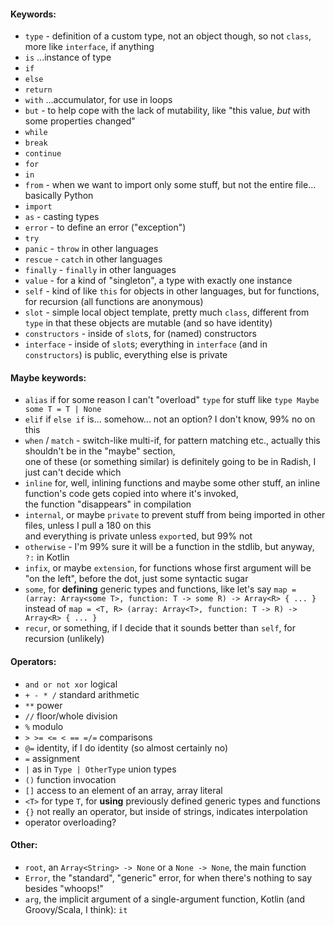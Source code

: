 #### Keywords:

- `type` - definition of a custom type, not an object though, so not `class`, more like `interface`, if anything
- `is` ...instance of type
- `if`
- `else`
- `return`
- `with` ...accumulator, for use in loops
- `but` - to help cope with the lack of mutability, like "this value, _but_ with some properties changed"
- `while`
- `break`
- `continue`
- `for`
- `in`
- `from` - when we want to import only some stuff, but not the entire file... basically Python
- `import`
- `as` - casting types
- `error` - to define an error ("exception")
- `try`
- `panic` - `throw` in other languages
- `rescue` - `catch` in other languages
- `finally` - `finally` in other languages
- `value` - for a kind of "singleton", a type with exactly one instance
- `self` - kind of like `this` for objects in other languages, but for functions, for recursion (all functions are anonymous)
- `slot` - simple local object template, pretty much `class`, different from `type` in that these objects are mutable (and so have identity)
- `constructors` - inside of `slot`s, for (named) constructors
- `interface` - inside of `slot`s; everything in `interface` (and in `constructors`) is public, everything else is private

#### Maybe keywords:

- `alias` if for some reason I can't "overload" `type` for stuff like `type Maybe some T = T | None`
- `elif` if `else if` is... somehow... not an option? I don't know, 99% no on this
- `when` / `match` - switch-like multi-if, for pattern matching etc., actually this shouldn't be in the "maybe" section,\
  one of these (or something similar) is definitely going to be in Radish, I just can't decide which
- `inline` for, well, inlining functions and maybe some other stuff, an inline function's code gets copied into where it's invoked,\
  the function "disappears" in compilation
- `internal`, or maybe `private` to prevent stuff from being imported in other files, unless I pull a 180 on this\
  and everything is private unless `export`ed, but 99% not
- `otherwise` - I'm 99% sure it will be a function in the stdlib, but anyway, `?:` in Kotlin
- `infix`, or maybe `extension`, for functions whose first argument will be "on the left", before the dot, just some syntactic sugar
- `some`, for **defining** generic types and functions, like let's say `map = (array: Array<some T>, function: T -> some R) -> Array<R> { ... }`\
  instead of `map = <T, R> (array: Array<T>, function: T -> R) -> Array<R> { ... }`
- `recur`, or something, if I decide that it sounds better than `self`, for recursion (unlikely)

#### Operators:
- `and or not xor` logical
- `+ - * /` standard arithmetic
- `**` power
- `//` floor/whole division
- `%` modulo
- `> >= <= < == =/=` comparisons
- `@=` identity, if I do identity (so almost certainly no)
- `=` assignment
- `|` as in `Type | OtherType` union types
- `()` function invocation
- `[]` access to an element of an array, array literal
- `<T>` for type `T`, for **using** previously defined generic types and functions
- `{}` not really an operator, but inside of strings, indicates interpolation
- operator overloading?

#### Other:
- `root`, an `Array<String> -> None` or a `None -> None`, the main function
- `Error`, the "standard", "generic" error, for when there's nothing to say besides "whoops!"
- `arg`, the implicit argument of a single-argument function, Kotlin (and Groovy/Scala, I think): `it`